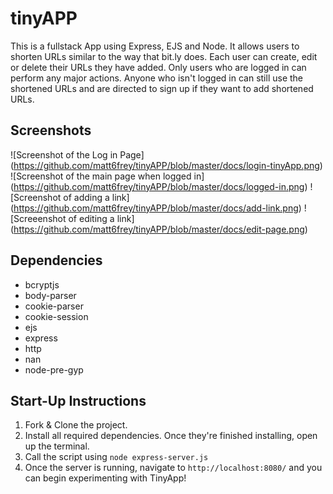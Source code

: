 # tinyAPP
This is a fullstack App using Express, EJS and Node. It allows users to shorten URLs similar to the way that bit.ly does. Each user can create, edit or delete their URLs they have added. Only users who are logged in can perform any major actions. Anyone who isn't logged in can still use the shortened URLs and are directed to sign up if they want to add shortened URLs.

## Screenshots
![Screenshot of the Log in Page] (https://github.com/matt6frey/tinyAPP/blob/master/docs/login-tinyApp.png)
![Screenshot of the main page when logged in] (https://github.com/matt6frey/tinyAPP/blob/master/docs/logged-in.png)
![Screenshot of adding a link] (https://github.com/matt6frey/tinyAPP/blob/master/docs/add-link.png)
![Screeenshot of editing a link] (https://github.com/matt6frey/tinyAPP/blob/master/docs/edit-page.png)


## Dependencies

- bcryptjs
- body-parser
- cookie-parser
- cookie-session
- ejs
- express
- http
- nan
- node-pre-gyp

## Start-Up Instructions

1. Fork & Clone the project.
2. Install all required dependencies. Once they're finished installing, open up the terminal.
3. Call the script using `node express-server.js`
4. Once the server is running, navigate to `http://localhost:8080/` and you can begin experimenting with TinyApp!
